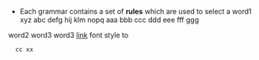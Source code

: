
- Each grammar contains a set of **rules** which are used to
       select a word1 xyz abc defg hij klm nopq aaa bbb ccc ddd eee fff ggg

word2 word3 word3 [link](hello.md) font style to
```
  cc xx
```

